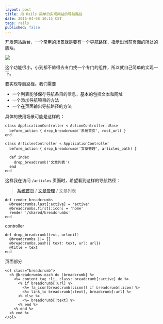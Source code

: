 ```yaml
---
layout: post
title: 用 Rails 简单的实现网站的导航路径
date: 2015-04-08 10:15 CST
tags: rails
published: false
---
```


开发网站后台，一个常用的场景就是要有一个导航路径，指示出当前页面的所处的版块。

![](http://greatghoul.b0.upaiyun.com/1504/ujUzptVDKT31.png)

这个功能很小，小到都不值得去专门找一个专门的组件，所以就自己简单的实现一下。

要实现导航路径，我们需要

- 一个列表能够保存导航条目的信息，基本的包括文本和网址
- 一个添加导航项目的方法
- 一个在页面输出导航路径的方法

具体的使用场景可能是这样的：

    class ApplicationController < ActionController::Base
      before_action { drop_breadcrumb('系统首页', root_url) }
    end

    class ArticlesController < ApplicationController
      before_action { drop_breadcrumb('文章管理', articles_path) }
      
      def index
        drop_breadcrumb('文章列表')
      end
    end

这样我在访问 `/articles` 页面时，希望看到这样的导航路径：

> [系统首页](#) / [文章管理](#) / 文章列表


    def render_breadcrumbs
      @breadcrumbs.last[:active] = 'active'
      @breadcrumbs.first[:icon] = 'home'
      render '/shared/breadcrumbs'
    end

controller

    def drop_breadcrumb(text, url=nil)
      @breadcrumbs ||= []
      @breadcrumbs.push({ text: text, url: url})
      @title = text
    end

页面部分

    <ol class="breadcrumb">
      <% @breadcrumbs.each do |breadcrumb| %>
        <%= content_tag :li, class: breadcrumb[:active] do %>
          <% if breadcrumb[:url] %>
            <%= fa_icon(breadcrumb[:icon]) if breadcrumb[:icon] %>
            <%= link_to breadcrumb[:text], breadcrumb[:url] %>
          <% else %>
            <%= breadcrumb[:text] %>
          <% end %>
        <% end %>
      <% end %>
    </ol>

